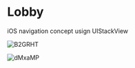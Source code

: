 # Lobby
iOS navigation concept usign UIStackView

![B2GRHT](http://i.makeagif.com/media/12-14-2016/B2GRHT.gif)



![dMxaMP](http://i.makeagif.com/media/12-14-2016/dMxaMP.gif)
